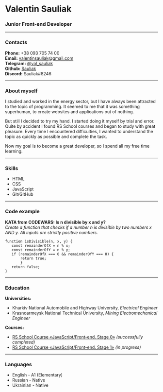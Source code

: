 # Valentin Sauliak  
### Junior Front-end Developer  

---

### Contacts  
**Phone:** +38 093 705 74 00  
**Email:** valentinsauliak@gmail.com  
**Telegram:** [@val_sauliak](https://t.me/val_sauliak "t.me/val_sauliak")  
**Github:** [Sauliak](https://github.com/Sauliak "github.com/Sauliak")  
**Discord:** Sauliak#8246  

---

### About myself  
I studied and worked in the energy sector, but I have always been attracted to the topic of programming. It seemed to me that it was something superhuman, to create websites and applications out of nothing.  

But still I decided to try my hand. I started doing it myself by trial and error. Quite by accident I found RS School courses and began to study with great pleasure. Every time I encountered difficulties, I wanted to understand the topic as quickly as possible and complete the task.  

Now my goal is to become a great developer, so I spend all my free time learning.

---

### Skills
* HTML  
* CSS  
* JavaScript  
* Git/GitHub  

---

### Code example
**KATA from CODEWARS: Is n divisible by x and y?**  
*Create a function that checks if a number n is divisible by two numbers x AND y. All inputs are strictly positive numbers.*  

`function isDivisible(n, x, y) {`  
`   const remainderOfX = n % x;`  
`   const remainderOfY = n % y;`  
`   if (remainderOfX === 0 && remainderOfY === 0) {`  
`       return true;`  
`       }`  
`   return false;`  
`}`

---

### Education
**Universities:**  
* Kharkiv National Automobile and Highway University, *Electrical Engineer*  
* Krasnoarmeysk National Technical University, *Mining Electromechanical Engineer*  

**Courses:**  
* [RS School Course «JavaScript/Front-end. Stage 0»](https://github.com/rolling-scopes-school/tasks/tree/master/stage0) *(successfully completed)*  
* [RS School Course «JavaScript/Front-end. Stage 1»](https://github.com/rolling-scopes-school/tasks/tree/master/stage1) *(in progress)*  

---

### Languages
* English - A1 (Elementary)  
* Russian - Native
* Ukrainian - Native
